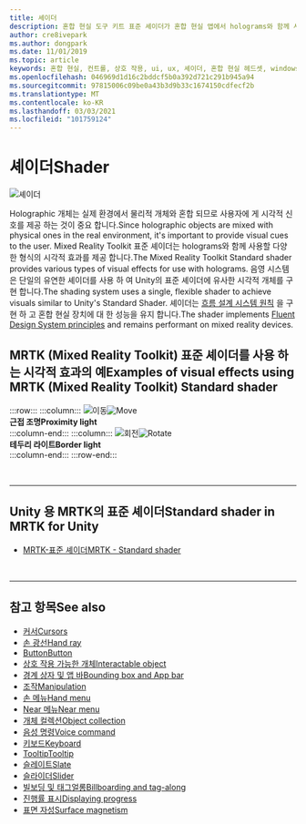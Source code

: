 ```yaml
---
title: 셰이더
description: 혼합 현실 도구 키트 표준 셰이더가 혼합 현실 앱에서 holograms와 함께 사용할 수 있는 다양 한 유형의 시각적 효과를 제공 하는 방법에 대해 알아봅니다.
author: cre8ivepark
ms.author: dongpark
ms.date: 11/01/2019
ms.topic: article
keywords: 혼합 현실, 컨트롤, 상호 작용, ui, ux, 셰이더, 혼합 현실 헤드셋, windows mixed Reality 헤드셋, 가상 현실 헤드셋, HoloLens, MRTK, 혼합 현실 도구 키트, 시각적 효과
ms.openlocfilehash: 046969d1d16c2bddcf5b0a392d721c291b945a94
ms.sourcegitcommit: 97815006c09be0a43b3d9b33c1674150cdfecf2b
ms.translationtype: MT
ms.contentlocale: ko-KR
ms.lasthandoff: 03/03/2021
ms.locfileid: "101759124"
---
```

# <a name="shader"></a><span data-ttu-id="5cb5a-104">셰이더</span><span class="sxs-lookup"><span data-stu-id="5cb5a-104">Shader</span></span>

![셰이더](images/UX_Hero_StandardShader.jpg)

<span data-ttu-id="5cb5a-106">Holographic 개체는 실제 환경에서 물리적 개체와 혼합 되므로 사용자에 게 시각적 신호를 제공 하는 것이 중요 합니다.</span><span class="sxs-lookup"><span data-stu-id="5cb5a-106">Since holographic objects are mixed with physical ones in the real environment, it's important to provide visual cues to the user.</span></span> <span data-ttu-id="5cb5a-107">Mixed Reality Toolkit 표준 셰이더는 holograms와 함께 사용할 다양 한 형식의 시각적 효과를 제공 합니다.</span><span class="sxs-lookup"><span data-stu-id="5cb5a-107">The Mixed Reality Toolkit Standard shader provides various types of visual effects for use with holograms.</span></span> <span data-ttu-id="5cb5a-108">음영 시스템은 단일의 유연한 셰이더를 사용 하 여 Unity의 표준 셰이더에 유사한 시각적 개체를 구현 합니다.</span><span class="sxs-lookup"><span data-stu-id="5cb5a-108">The shading system uses a single, flexible shader to achieve visuals similar to Unity's Standard Shader.</span></span> <span data-ttu-id="5cb5a-109">셰이더는 [흐름 설계 시스템 원칙](https://www.microsoft.com/design/fluent/#/) 을 구현 하 고 혼합 현실 장치에 대 한 성능을 유지 합니다.</span><span class="sxs-lookup"><span data-stu-id="5cb5a-109">The shader implements [Fluent Design System principles](https://www.microsoft.com/design/fluent/#/) and remains performant on mixed reality devices.</span></span>
<br>

## <a name="examples-of-visual-effects-using-mrtk-mixed-reality-toolkit-standard-shader"></a><span data-ttu-id="5cb5a-110">MRTK (Mixed Reality Toolkit) 표준 셰이더를 사용 하는 시각적 효과의 예</span><span class="sxs-lookup"><span data-stu-id="5cb5a-110">Examples of visual effects using MRTK (Mixed Reality Toolkit) Standard shader</span></span> 
:::row:::
    :::column:::
       <span data-ttu-id="5cb5a-111">![이동](images/UX_Button_Affordance_ProximityLight.jpg)</span><span class="sxs-lookup"><span data-stu-id="5cb5a-111">![Move](images/UX_Button_Affordance_ProximityLight.jpg)</span></span><br>
       <span data-ttu-id="5cb5a-112">**근접 조명**</span><span class="sxs-lookup"><span data-stu-id="5cb5a-112">**Proximity light**</span></span><br>
    :::column-end:::
    :::column:::
       <span data-ttu-id="5cb5a-113">![회전](images/UX_Button_Affordance_FocusHighlight.jpg)</span><span class="sxs-lookup"><span data-stu-id="5cb5a-113">![Rotate](images/UX_Button_Affordance_FocusHighlight.jpg)</span></span><br>
        <span data-ttu-id="5cb5a-114">**테두리 라이트**</span><span class="sxs-lookup"><span data-stu-id="5cb5a-114">**Border light**</span></span><br>
    :::column-end:::
:::row-end:::

<br>

---

## <a name="standard-shader-in-mrtk-for-unity"></a><span data-ttu-id="5cb5a-115">Unity 용 MRTK의 표준 셰이더</span><span class="sxs-lookup"><span data-stu-id="5cb5a-115">Standard shader in MRTK for Unity</span></span>

* [<span data-ttu-id="5cb5a-116">MRTK-표준 셰이더</span><span class="sxs-lookup"><span data-stu-id="5cb5a-116">MRTK - Standard shader</span></span>](https://docs.microsoft.com/windows/mixed-reality/mrtk-docs/features/rendering/mrtk-standard-shader.md)

<br>

---

## <a name="see-also"></a><span data-ttu-id="5cb5a-117">참고 항목</span><span class="sxs-lookup"><span data-stu-id="5cb5a-117">See also</span></span>

* [<span data-ttu-id="5cb5a-118">커서</span><span class="sxs-lookup"><span data-stu-id="5cb5a-118">Cursors</span></span>](cursors.md)
* [<span data-ttu-id="5cb5a-119">손 광선</span><span class="sxs-lookup"><span data-stu-id="5cb5a-119">Hand ray</span></span>](point-and-commit.md)
* [<span data-ttu-id="5cb5a-120">Button</span><span class="sxs-lookup"><span data-stu-id="5cb5a-120">Button</span></span>](button.md)
* [<span data-ttu-id="5cb5a-121">상호 작용 가능한 개체</span><span class="sxs-lookup"><span data-stu-id="5cb5a-121">Interactable object</span></span>](interactable-object.md)
* [<span data-ttu-id="5cb5a-122">경계 상자 및 앱 바</span><span class="sxs-lookup"><span data-stu-id="5cb5a-122">Bounding box and App bar</span></span>](app-bar-and-bounding-box.md)
* [<span data-ttu-id="5cb5a-123">조작</span><span class="sxs-lookup"><span data-stu-id="5cb5a-123">Manipulation</span></span>](direct-manipulation.md)
* [<span data-ttu-id="5cb5a-124">손 메뉴</span><span class="sxs-lookup"><span data-stu-id="5cb5a-124">Hand menu</span></span>](hand-menu.md)
* [<span data-ttu-id="5cb5a-125">Near 메뉴</span><span class="sxs-lookup"><span data-stu-id="5cb5a-125">Near menu</span></span>](near-menu.md)
* [<span data-ttu-id="5cb5a-126">개체 컬렉션</span><span class="sxs-lookup"><span data-stu-id="5cb5a-126">Object collection</span></span>](object-collection.md)
* [<span data-ttu-id="5cb5a-127">음성 명령</span><span class="sxs-lookup"><span data-stu-id="5cb5a-127">Voice command</span></span>](voice-input.md)
* [<span data-ttu-id="5cb5a-128">키보드</span><span class="sxs-lookup"><span data-stu-id="5cb5a-128">Keyboard</span></span>](keyboard.md)
* [<span data-ttu-id="5cb5a-129">Tooltip</span><span class="sxs-lookup"><span data-stu-id="5cb5a-129">Tooltip</span></span>](tooltip.md)
* [<span data-ttu-id="5cb5a-130">슬레이트</span><span class="sxs-lookup"><span data-stu-id="5cb5a-130">Slate</span></span>](slate.md)
* [<span data-ttu-id="5cb5a-131">슬라이더</span><span class="sxs-lookup"><span data-stu-id="5cb5a-131">Slider</span></span>](slider.md)
* [<span data-ttu-id="5cb5a-132">빌보딩 및 태그얼롱</span><span class="sxs-lookup"><span data-stu-id="5cb5a-132">Billboarding and tag-along</span></span>](billboarding-and-tag-along.md)
* [<span data-ttu-id="5cb5a-133">진행률 표시</span><span class="sxs-lookup"><span data-stu-id="5cb5a-133">Displaying progress</span></span>](progress.md)
* [<span data-ttu-id="5cb5a-134">표면 자성</span><span class="sxs-lookup"><span data-stu-id="5cb5a-134">Surface magnetism</span></span>](surface-magnetism.md)
